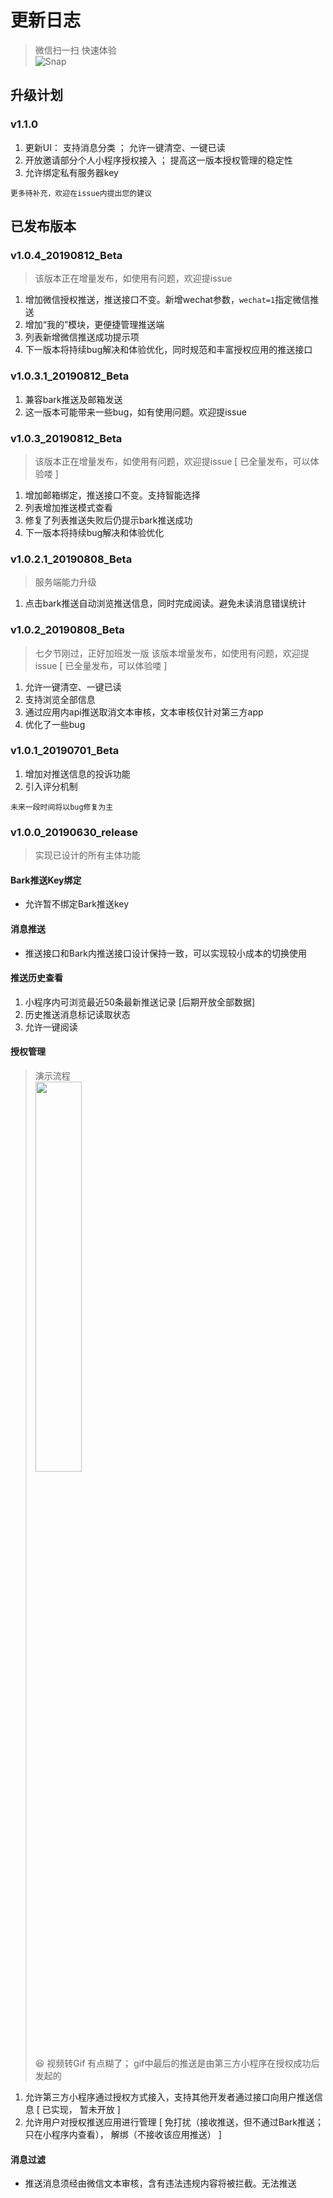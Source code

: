 # 更新日志

> 微信扫一扫 快速体验<br />
![Snap](https://github.com/wahao/Bark-MP-helper/blob/master/images/gh_38cb1ca0be75_344.jpg)<br>
## 升级计划
### v1.1.0
1. 更新UI： 支持消息分类 ； 允许一键清空、一键已读
2. 开放邀请部分个人小程序授权接入 ； 提高这一版本授权管理的稳定性
3. 允许绑定私有服务器key
```
更多待补充，欢迎在issue内提出您的建议
```
## 已发布版本

### v1.0.4_20190812_Beta
> 该版本正在增量发布，如使用有问题，欢迎提issue
1. 增加微信授权推送，推送接口不变。新增wechat参数，`wechat=1`指定微信推送
2. 增加“我的”模块，更便捷管理推送端
3. 列表新增微信推送成功提示项
4. 下一版本将持续bug解决和体验优化，同时规范和丰富授权应用的推送接口
### v1.0.3.1_20190812_Beta
1. 兼容bark推送及邮箱发送
2. 这一版本可能带来一些bug，如有使用问题。欢迎提issue
### v1.0.3_20190812_Beta
> 该版本正在增量发布，如使用有问题，欢迎提issue [ 已全量发布，可以体验喽 ]
1. 增加邮箱绑定，推送接口不变。支持智能选择
2. 列表增加推送模式查看
3. 修复了列表推送失败后仍提示bark推送成功
4. 下一版本将持续bug解决和体验优化
### v1.0.2.1_20190808_Beta
> 服务端能力升级
1. 点击bark推送自动浏览推送信息，同时完成阅读。避免未读消息错误统计
### v1.0.2_20190808_Beta
> 七夕节刚过，正好加班发一版
> 该版本增量发布，如使用有问题，欢迎提issue [ 已全量发布，可以体验喽 ]
1. 允许一键清空、一键已读
2. 支持浏览全部信息
3. 通过应用内api推送取消文本审核，文本审核仅针对第三方app
4. 优化了一些bug
### v1.0.1_20190701_Beta
1. 增加对推送信息的投诉功能
2. 引入评分机制
```
未来一段时间将以bug修复为主
```
### v1.0.0_20190630_release
> 实现已设计的所有主体功能
#### Bark推送Key绑定
- 允许暂不绑定Bark推送key
#### 消息推送
- 推送接口和Bark内推送接口设计保持一致，可以实现较小成本的切换使用
#### 推送历史查看
1. 小程序内可浏览最近50条最新推送记录 [后期开放全部数据] 
2. 历史推送消息标记读取状态
3. 允许一键阅读
#### 授权管理
> 演示流程<br />
<img src="https://github.com/wahao/Bark-MP-helper/blob/master/images/IMG_1669.GIF" width = "40%" /><br />
> 😆 视频转Gif  有点糊了；  gif中最后的推送是由第三方小程序在授权成功后发起的 <br />
1. 允许第三方小程序通过授权方式接入，支持其他开发者通过接口向用户推送信息 [ 已实现， 暂未开放 ] <br />
2. 允许用户对授权推送应用进行管理 [ 免打扰（接收推送，但不通过Bark推送； 只在小程序内查看）， 解绑（不接收该应用推送） ]
#### 消息过滤
- 推送消息须经由微信文本审核，含有违法违规内容将被拦截。无法推送

